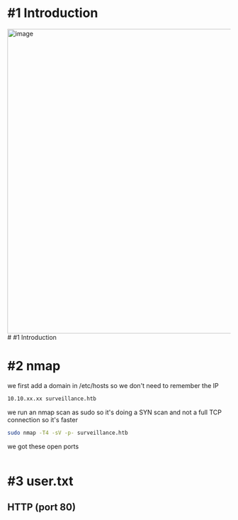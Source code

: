 # #1 Introduction
<img width="687" alt="image" src="https://github.com/Mate0r/app.hackthebock.com/assets/94843357/2158efa4-9724-430c-95f9-a5cbb772171f"># #1 Introduction

# #2 nmap

we first add a domain in /etc/hosts so we don't need to remember the IP
```bash
10.10.xx.xx surveillance.htb
```

we run an nmap scan as sudo so it's doing a SYN scan and not a full TCP connection so it's faster

```bash
sudo nmap -T4 -sV -p- surveillance.htb
```

we got these open ports
```bash

```

# #3 user.txt

## HTTP (port 80)
